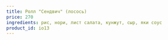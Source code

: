 ```yaml
---
title: Ролл "Сендвич" (лосось)
price: 270
ingredients: рис, нори, лист салата, кунжут, сыр, яки соус
product_id: io13
---
```



